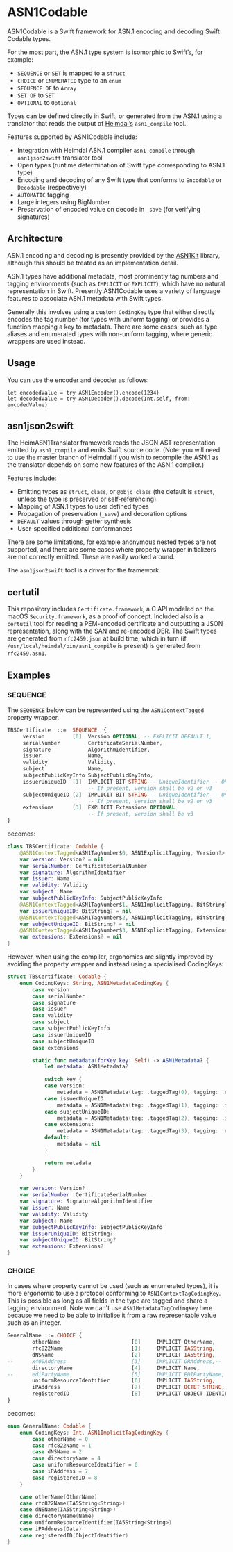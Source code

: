 # ASN1Codable

ASN1Codable is a Swift framework for ASN.1 encoding and decoding Swift Codable types.

For the most part, the ASN.1 type system is isomorphic to Swift’s, for example:

* `SEQUENCE` or `SET` is mapped to a `struct`
* `CHOICE` or `ENUMERATED` type to an `enum`
* `SEQUENCE OF` to `Array`
* `SET OF` to `SET`
* `OPTIONAL` to `Optional`

Types can be defined directly in Swift, or generated from the ASN.1 using a translator that reads the output of [Heimdal’s](https://github.com/heimdal/heimdal) `asn1_compile` tool.

Features supported by ASN1Codable include:

* Integration with Heimdal ASN.1 compiler `asn1_compile` through `asn1json2swift` translator tool
* Open types (runtime determination of Swift type corresponding to ASN.1 type)
* Encoding and decoding of any Swift type that conforms to `Encodable` or `Decodable` (respectively)
* `AUTOMATIC` tagging
* Large integers using BigNumber
* Preservation of encoded value on decode in `_save` (for verifying signatures)

## Architecture

ASN.1 encoding and decoding is presently provided by the [ASN1Kit](https://github.com/gematik/ASN1Kit) library, although this should be treated as an implementation detail.

ASN.1 types have additional metadata, most prominently tag numbers and tagging environments (such as `IMPLICIT` or `EXPLICIT`), which have no natural representation in Swift. Presently ASN1Codable uses a variety of language features to associate ASN.1 metadata with Swift types.

Generally this involves using a custom `CodingKey` type that either directly encodes the tag number (for types with uniform tagging) or provides a function mapping a key to metadata. There are some cases, such as type aliases and enumerated types with non-uniform tagging, where generic wrappers are used instead.

## Usage

You can use the encoder and decoder as follows:

```
let encodedValue = try ASN1Encoder().encode(1234)
let decodedValue = try ASN1Decoder().decode(Int.self, from: encodedValue)
```

## asn1json2swift

The HeimASN1Translator framework reads the JSON AST representation emitted by `asn1_compile` and emits Swift source code. (Note: you will need to use the master branch of Heimdal if you wish to recompile the ASN.1 as the translator depends on some new features of the ASN.1 compiler.)

Features include:

* Emitting types as `struct`, `class`, or `@objc class` (the default is `struct`, unless the type is preserved or self-referencing)
* Mapping of ASN.1 types to user defined types
* Propagation of preservation (`_save`) and decoration options
* `DEFAULT` values through getter synthesis
* User-specified additional conformances

There are some limitations, for example anonymous nested types are not supported, and there are some cases where property wrapper initializers are not correctly emitted. These are easily worked around.

The `asn1json2swift` tool is a driver for the framework.

## certutil

This repository includes `Certificate.framework`, a C API modeled on the macOS `Security.framework`, as a proof of concept. Included also is a `certutil` tool for reading a PEM-encoded certificate and outputting a JSON representation, along with the SAN and re-encoded DER. The Swift types are generated from `rfc2459.json` at build time, which in turn (if `/usr/local/heimdal/bin/asn1_compile` is present) is generated from `rfc2459.asn1`.

## Examples

### SEQUENCE

The `SEQUENCE` below can be represented using the `ASN1ContextTagged` property wrapper.

```asn1
TBSCertificate  ::=  SEQUENCE  {
     version         [0]  Version OPTIONAL, -- EXPLICIT DEFAULT 1,
     serialNumber         CertificateSerialNumber,
     signature            AlgorithmIdentifier,
     issuer               Name,
     validity             Validity,
     subject              Name,
     subjectPublicKeyInfo SubjectPublicKeyInfo,
     issuerUniqueID  [1]  IMPLICIT BIT STRING -- UniqueIdentifier -- OPTIONAL,
                          -- If present, version shall be v2 or v3
     subjectUniqueID [2]  IMPLICIT BIT STRING -- UniqueIdentifier -- OPTIONAL,
                          -- If present, version shall be v2 or v3
     extensions      [3]  EXPLICIT Extensions OPTIONAL
                          -- If present, version shall be v3
}
```

becomes:

```swift
class TBSCertificate: Codable {
    @ASN1ContextTagged<ASN1TagNumber$0, ASN1ExplicitTagging, Version?>
    var version: Version? = nil
    var serialNumber: CertificateSerialNumber
    var signature: AlgorithmIdentifier
    var issuer: Name
    var validity: Validity
    var subject: Name
    var subjectPublicKeyInfo: SubjectPublicKeyInfo
    @ASN1ContextTagged<ASN1TagNumber$1, ASN1ImplicitTagging, BitString?>
    var issuerUniqueID: BitString? = nil
    @ASN1ContextTagged<ASN1TagNumber$2, ASN1ImplicitTagging, BitString?>
    var subjectUniqueID: BitString? = nil
    @ASN1ContextTagged<ASN1TagNumber$3, ASN1ExplicitTagging, Extensions?>
    var extensions: Extensions? = nil
}
```

However, when using the compiler, ergonomics are slightly improved by avoiding the property wrapper and instead using a specialised CodingKeys:

```swift
struct TBSCertificate: Codable {
    enum CodingKeys: String, ASN1MetadataCodingKey {
        case version
        case serialNumber
        case signature
        case issuer
        case validity
        case subject
        case subjectPublicKeyInfo
        case issuerUniqueID
        case subjectUniqueID
        case extensions

        static func metadata(forKey key: Self) -> ASN1Metadata? {
            let metadata: ASN1Metadata?

            switch key {
            case version:
                metadata = ASN1Metadata(tag: .taggedTag(0), tagging: .explicit)
            case issuerUniqueID:
                metadata = ASN1Metadata(tag: .taggedTag(1), tagging: .implicit)
            case subjectUniqueID:
                metadata = ASN1Metadata(tag: .taggedTag(2), tagging: .implicit)
            case extensions:
                metadata = ASN1Metadata(tag: .taggedTag(3), tagging: .explicit)
            default:
                metadata = nil
            }

            return metadata
        }
    }

    var version: Version?
    var serialNumber: CertificateSerialNumber
    var signature: SignatureAlgorithmIdentifier
    var issuer: Name
    var validity: Validity
    var subject: Name
    var subjectPublicKeyInfo: SubjectPublicKeyInfo
    var issuerUniqueID: BitString?
    var subjectUniqueID: BitString?
    var extensions: Extensions?
}
```

### CHOICE

In cases where property cannot be used (such as enumerated types), it is more ergonomic to use a protocol conforming to `ASN1ContextTagCodingKey`. This is possible as long as all fields in the type are tagged and share a tagging environment. Note we can't use `ASN1MetadataTagCodingKey` here because we need to be able to initialise it from a raw representable value such as an integer.

```asn1
GeneralName ::= CHOICE {
        otherName                       [0]     IMPLICIT OtherName,
        rfc822Name                      [1]     IMPLICIT IA5String,
        dNSName                         [2]     IMPLICIT IA5String,
--      x400Address                     [3]     IMPLICIT ORAddress,--
        directoryName                   [4]     IMPLICIT Name,
--      ediPartyName                    [5]     IMPLICIT EDIPartyName, --
        uniformResourceIdentifier       [6]     IMPLICIT IA5String,
        iPAddress                       [7]     IMPLICIT OCTET STRING,
        registeredID                    [8]     IMPLICIT OBJECT IDENTIFIER
}
```

becomes:

```swift
enum GeneralName: Codable {
    enum CodingKeys: Int, ASN1ImplicitTagCodingKey {
        case otherName = 0
        case rfc822Name = 1
        case dNSName = 2
        case directoryName = 4
        case uniformResourceIdentifier = 6
        case iPAddress = 7
        case registeredID = 8
    }

    case otherName(OtherName)
    case rfc822Name(IA5String<String>)
    case dNSName(IA5String<String>)
    case directoryName(Name)
    case uniformResourceIdentifier(IA5String<String>)
    case iPAddress(Data)
    case registeredID(ObjectIdentifier)
}
```

